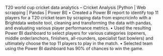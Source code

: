 T20 world cup cricket data analytics – Cricket Analysis [Python | Web scrapping | Pandas | Power BI]
• Created a Power BI report to identify top 11 players for a T20 cricket team by scraping data from espncricinfo 
with a Brightdata website tool, cleaning and transforming the data with pandas, and evaluating various player 
performance metrics.
• Used the resulting Power BI dashboard to select players for various categories (openers, middle order/anchors, 
finishers, all-rounders, specialist fast bowlers) and ultimately choose the top 11 players to play in the match.
• Selected team using the Power BI dashboard has 90% of chances to win the game.
